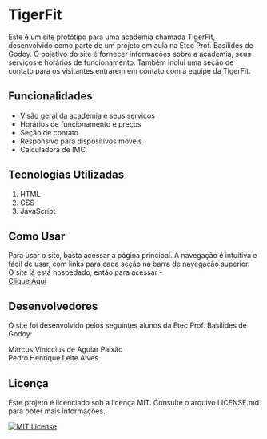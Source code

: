 # TigerFit

Este é um site protótipo para uma academia chamada TigerFit, desenvolvido como parte de um projeto em aula na Etec Prof. Basilides de Godoy.
O objetivo do site é fornecer informações sobre a academia, seus serviços e horários de funcionamento. Também inclui uma seção de contato para os visitantes entrarem em contato com a equipe da TigerFit.

## Funcionalidades

- Visão geral da academia e seus serviços
- Horários de funcionamento e preços
- Seção de contato
- Responsivo para dispositivos móveis
- Calculadora de IMC

## Tecnologias Utilizadas

1. HTML
2. CSS
3. JavaScript

## Como Usar

Para usar o site, basta acessar a página principal. A navegação é intuitiva e fácil de usar, com links para cada seção na barra de navegação superior.<br>
O site já está hospedado, então para acessar - <br>
[Clique Aqui](https://vini1404.github.io/TigerFit/)

## Desenvolvedores

O site foi desenvolvido pelos seguintes alunos da Etec Prof. Basilides de Godoy:

Marcus Viniccius de Aguiar Paixão<br>
Pedro Henrique Leite Alves

## Licença

Este projeto é licenciado sob a licença MIT. Consulte o arquivo LICENSE.md para obter mais informações.

[![MIT License](https://img.shields.io/badge/License-MIT-green.svg)](https://github.com/Vini1404/TigerFit/blob/main/LICENSE.md)
